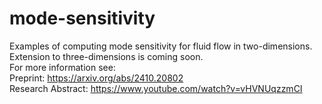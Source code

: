 # mode-sensitivity
Examples of computing mode sensitivity for fluid flow in two-dimensions. Extension to three-dimensions is coming soon.
 <br /> For more information see: 
 <br /> Preprint: https://arxiv.org/abs/2410.20802
 <br /> Research Abstract: https://www.youtube.com/watch?v=vHVNUqzzmCI
